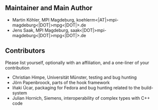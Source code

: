 Maintainer and Main Author
--------------------------

* Martin Köhler, MPI Magdeburg,  koehlerm<|AT|>mpi-magdeburg<|DOT|>mpg<|DOT|>.de
* Jens Saak, MPI Magdeburg,  saak<|DOT|>mpi-magdeburg<|DOT|>mpg<|DOT|>.de

Contributors
------------
Please list yourself, optionally with an affiliation, and a one-liner of your contribution

* Christian Himpe, Universität Münster, testing and bug hunting
* Jörn Papenbroock, parts of the hook framework 
* Iñaki Úcar, packaging for Fedora and bug hunting related to the build-system
* Julian Hornich, Siemens, interoperability of complex types with C++ code
